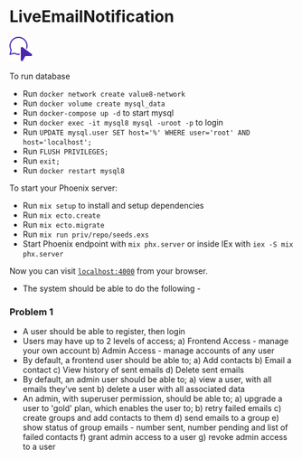# LiveEmailNotification

![logo.svg](priv%2Fstatic%2Fimages%2Flogo.svg)

To run database

  * Run `docker network create value8-network`
  * Run `docker volume create mysql_data`
  * Run `docker-compose up -d` to start mysql
  * Run `docker exec -it mysql8 mysql -uroot -p` to login
  * Run `UPDATE mysql.user SET host='%' WHERE user='root' AND host='localhost';`
  * Run `FLUSH PRIVILEGES;`
  * Run `exit;`
  * Run `docker restart mysql8`

To start your Phoenix server:

  * Run `mix setup` to install and setup dependencies
  * Run `mix ecto.create`
  * Run `mix ecto.migrate`
  * Run `mix run priv/repo/seeds.exs`
  * Start Phoenix endpoint with `mix phx.server` or inside IEx with `iex -S mix phx.server`

Now you can visit [`localhost:4000`](http://localhost:4000) from your browser.

* The system should be able to do the following -

### Problem 1 
 
 * A user should be able to register, then login
 * Users may have up to 2 levels of access;
   a) Frontend Access - manage your own account
   b) Admin Access - manage accounts of any user
 * By default, a frontend user should be able to;
   a) Add contacts
   b) Email a contact
   c) View history of sent emails
   d) Delete sent emails
 * By default, an admin user should be able to;
   a) view a user, with all emails they’ve sent
   b) delete a user with all associated data
 * An admin, with superuser permission, should be able to;
   a) upgrade a user to 'gold' plan, which enables the user to;
   b) retry failed emails
   c) create groups and add contacts to them
   d) send emails to a group
   e) show status of group emails - number sent, number pending and list of failed contacts
   f) grant admin access to a user
   g) revoke admin access to a user

